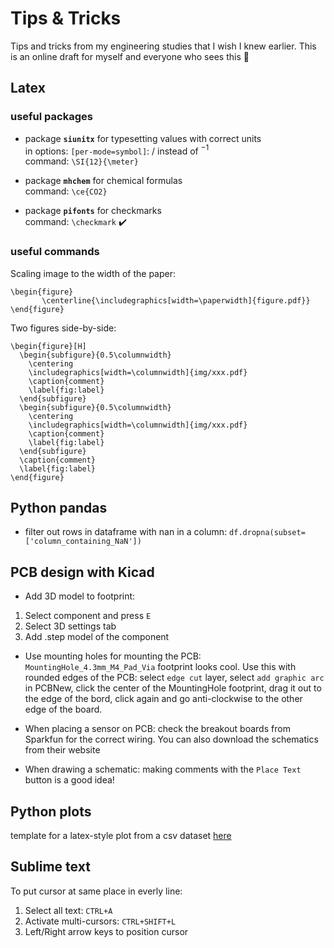 # Tips & Tricks
Tips and tricks from my engineering studies that I wish I knew earlier. This is an online draft for myself and everyone who sees this 🙂
## Latex 
### useful packages
- package **`siunitx`** for typesetting values with correct units \
in options: `[per-mode=symbol]`: / instead of $^{-1}$ \
command: `\SI{12}{\meter}`
- package **`mhchem`** for chemical formulas  \
command: `\ce{CO2}`

- package **`pifonts`** for checkmarks \
command: `\checkmark` :heavy_check_mark:


### useful commands
Scaling image to the width of the paper: 
 ```
 \begin{figure}
        \centerline{\includegraphics[width=\paperwidth]{figure.pdf}}
 \end{figure}
 ```
 Two figures side-by-side:
  ```
\begin{figure}[H]
    \begin{subfigure}{0.5\columnwidth}
      \centering
      \includegraphics[width=\columnwidth]{img/xxx.pdf}
      \caption{comment}
      \label{fig:label}
    \end{subfigure}
    \begin{subfigure}{0.5\columnwidth}
      \centering
      \includegraphics[width=\columnwidth]{img/xxx.pdf}
      \caption{comment}
      \label{fig:label}
    \end{subfigure}
    \caption{comment}
    \label{fig:label}
  \end{figure}
```

## Python pandas
- filter out rows in dataframe with nan in a column: ```df.dropna(subset=['column_containing_NaN'])```

## PCB design with Kicad
- Add 3D model to footprint:
1. Select component and press `E`
2. Select 3D settings tab
3. Add .step model of the component

- Use mounting holes for mounting the PCB: \
`MountingHole_4.3mm_M4_Pad_Via` footprint looks cool. Use this with rounded edges of the PCB: select `edge cut` layer, select `add graphic arc` in PCBNew, click the center of the MountingHole footprint, drag it out to the edge of the bord, click again and go anti-clockwise to the other edge of the board. 

- When placing a sensor on PCB: check the breakout boards from Sparkfun for the correct wiring. You can also download the schematics from their website

- When drawing a schematic: making comments with the `Place Text` button is a good idea!
## Python plots
template for a latex-style plot from a csv dataset
[here](https://github.com/simonperneel/Tips-n-Tricks/tree/master/Python%20plot)


## Sublime text
To put cursor at same place in everly line:
1. Select all text: `CTRL+A`
2. Activate multi-cursors: `CTRL+SHIFT+L`
3. Left/Right arrow keys to position cursor



